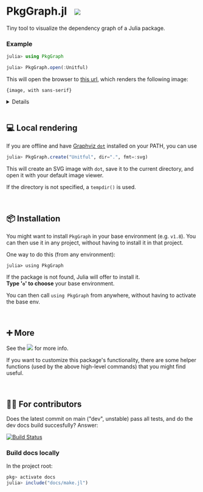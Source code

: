 # PkgGraph.jl &nbsp; [![][docbadge]][docs]

<!-- The following part of this ReadMe will be re-used in the docs homepage (for DRY purposes) -->
<!-- for-inclusion-in-docs: -->

Tiny tool to visualize the dependency graph of a Julia package.

### Example

```julia
julia> using PkgGraph

julia> PkgGraph.open(:Unitful)
```
This will open the browser to [this url][dotlink], which renders the following image:

`{image, with sans-serif}`
<!-- also add dotlink, below  -->

<details>
  
  The given package (here: [Unitful][unitful]) must be installed in the currently active project for this to work.

  Note that `PkgGraph` does not have to be installed in the same project however:\
  you can switch projects _after_ `PkgGraph` has been imported (using `] activate`).

  Also see [Installation](#-installation) for an even easier way, without having to switch projects.
</details>

[dotlink]: …
[unitful]: https://github.com/PainterQubits/Unitful.jl

<br>

## 💻 Local rendering

If you are offline and have [Graphviz `dot`](https://graphviz.org) installed on your PATH, you can use
```julia
julia> PkgGraph.create("Unitful", dir=".", fmt=:svg)
```
This will create an SVG image with `dot`, save it to the current directory, and open it with your default image viewer.

If the directory is not specified, a `tempdir()` is used.

<br>

## 📦 Installation

You might want to install `PkgGraph` in your base environment (e.g. `v1.8`).
You can then use it in any project, without having to install it in that project.

One way to do this (from any environment):
```
julia> using PkgGraph
```
If the package is not found, Julia will offer to install it.\
**Type '`o`' to choose** your base environment.

You can then call `using PkgGraph` from anywhere, without having to activate the base env.

<!-- /for-inclusion-in-docs -->

<br>

## ➕ More

See the [![][docbadge]][docs] for more info.

If you want to customize this package's functionality, there are some helper functions
(used by the above high-level commands) that you might find useful.

[docbadge]: https://img.shields.io/badge/📕_Documentation-blue
[docs]: https://tfiers.github.io/PkgGraph.jl/


<br>


## 👩‍💻 For contributors

Does the latest commit on main ("dev", unstable) pass all tests, and do the dev docs build succesfully? Answer:

[![Build Status][CI-badge]][CI-link]

<!-- must have empty line before these -->
[CI-badge]: https://github.com/tfiers/PkgGraph.jl/actions/workflows/CI.yml/badge.svg?branch=main
[CI-link]: https://github.com/tfiers/PkgGraph.jl/actions/workflows/CI.yml?query=branch%3Amain


### Build docs locally
In the project root:
```julia
pkg> activate docs
julia> include("docs/make.jl")
```
